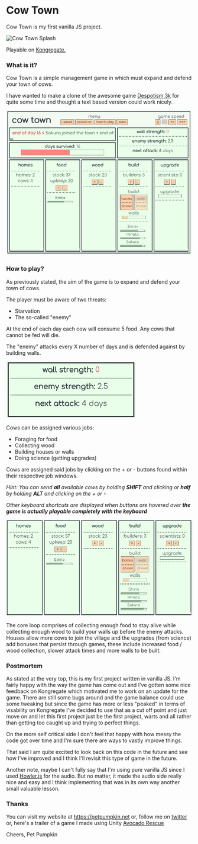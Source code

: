# Cow Town

Cow Town is my first vanilla JS project.

![Cow Town Splash](src/bg.png)

Playable on [Kongregate.](https://www.kongregate.com/games/Pet_Pumpkin/cow-town)

### What is it?

Cow Town is a simple management game in which must expand and defend your town of cows.

I have wanted to make a clone of the awesome game [Despotism 3k](https://store.steampowered.com/app/699920/Despotism_3k/) for quite some time and thought a text based version could work nicely.

![Full Game View](src/ss.png)

### How to play?

As previously stated, the aim of the game is to expand and defend your town of cows.

The player must be aware of two threats:
- Starvation
- The so-called "enemy"

At the end of each day each cow will consume 5 food. Any cows that cannot be fed will die.

The "enemy" attacks every X number of days and is defended against by building walls.

![Enemy and Defence Module](src/ex_enemy.png)

Cows can be assigned various jobs:
- Foraging for food
- Collecting wood
- Building houses or walls
- Doing science (getting upgrades)

Cows are assigned said jobs by clicking on the + or - buttons found within their respective job windows.

*Hint: You can send **all** available cows by holding **SHIFT** and clicking or **half** by holding **ALT** and clicking on the + or -*

*Other keyboard shortcuts are displayed when buttons are hovered over **the game is actually playable completely with the keyboard***

![Jobs Module](src/ex_jobs.png)

The core loop comprises of collecting enough food to stay alive while collecting enough wood to build your walls up before the enemy attacks. Houses allow more cows to join the village and the upgrades (from science) add bonuses that persist through games, these include increased food / wood collection, slower attack times and more walls to be built.

### Postmortem

As stated at the very top, this is my first project written in vanilla JS. I'm fairly happy with the way the game has come out and I've gotten some nice feedback on Kongregate which motivated me to work on an update for the game. There are still some bugs around and the game balance could use some tweaking but since the game has more or less "peaked" in terms of visability on Kongregate I've decided to use that as a cut off point and just move on and let this first project just be the first project, warts and all rather than getting too caught up and trying to perfect things.

On the more self critical side I don't feel that happy with how messy the code got over time and I'm sure there are ways to vastly improve things. 

That said I am quite excited to look back on this code in the future and see how I've improved and I think I'll revisit this type of game in the future.

Another note, maybe I can't fully say that I'm using pure vanilla JS since I used [Howler.js](https://howlerjs.com/) for the audio. But no matter, it made the audio side really nice and easy and I think implementing that was in its own way another small valuable lesson.

### Thanks

You can visit my website at https://petpumpkin.net
or, follow me on [twitter](https://twitter.com/pet_pumpkin)
or, here's a trailer of a game I made using Unity [Avocado Rescue](https://youtu.be/6UgBex-KuNE)

Cheers, Pet Pumpkin